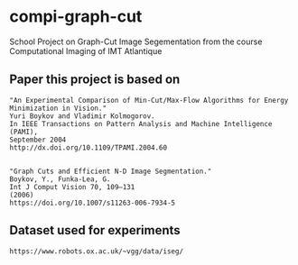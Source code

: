 # compi-graph-cut
School Project on Graph-Cut Image Segementation from the course Computational Imaging of IMT Atlantique


## Paper this project is based on

	"An Experimental Comparison of Min-Cut/Max-Flow Algorithms for Energy Minimization in Vision."
	Yuri Boykov and Vladimir Kolmogorov.
	In IEEE Transactions on Pattern Analysis and Machine Intelligence (PAMI), 
	September 2004
    http://dx.doi.org/10.1109/TPAMI.2004.60

    
    "Graph Cuts and Efficient N-D Image Segmentation."
    Boykov, Y., Funka-Lea, G.
    Int J Comput Vision 70, 109–131 
    (2006)
    https://doi.org/10.1007/s11263-006-7934-5

## Dataset used for experiments

    https://www.robots.ox.ac.uk/~vgg/data/iseg/